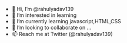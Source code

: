 - 👋 Hi, I’m @rahulyadav139
- 👀 I’m interested in learning
- 🌱 I’m currently learning javascript,HTML,CSS
- 💞️ I’m looking to collaborate on ...
- 📫 Reach me at Twitter (@rahulyadav139)

<!---
rahulyadav139/rahulyadav139 is a ✨ special ✨ repository because its `README.md` (this file) appears on your GitHub profile.
You can click the Preview link to take a look at your changes.
--->
